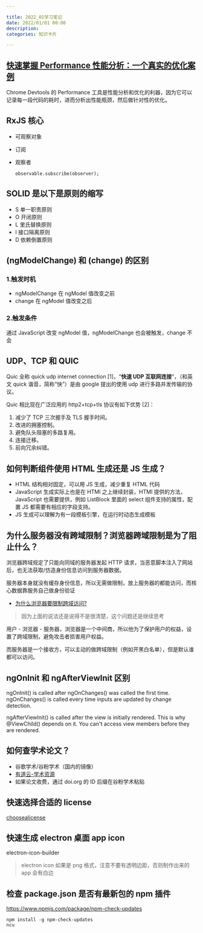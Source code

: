 ```yaml
---

title: 2022_01学习笔记
date: 2022/01/01 00:00
description:
categories: 知识卡片

---
```


## [快速掌握 Performance 性能分析：一个真实的优化案例](https://mp.weixin.qq.com/s?__biz=Mzg3OTYzMDkzMg==&mid=2247487220&idx=1&sn=ebd2e335a8a5d2fd11a12c2a0d89ec67&chksm=cf00c1cff87748d94243820afa2268ca66abef8f325608c1b7ae2aa2e2a559e74b2ef589bcba&mpshare=1&scene=1&srcid=0102zgC4HmaipKP4seYDaQeQ&sharer_sharetime=1641110756044&sharer_shareid=703dda51c230f59ac9e88b0f0dad80b0&version=3.1.23.90391&platform=mac#rd)

Chrome Devtools 的 Performance 工具是性能分析和优化的利器，因为它可以记录每一段代码的耗时，进而分析出性能瓶颈，然后做针对性的优化。

## RxJS 核心

* 可观察对象

* 订阅

* 观察者
  
  ```
  observable.subscribe(observer);
  ```

## SOLID 是以下是原则的缩写

* S 单一职责原则
* O 开闭原则
* L 里氏替换原则
* I 接口隔离原则
* D 依赖倒置原则

## (ngModelChange) 和 (change) 的区别

### 1.触发时机

* ngModelChange 在 ngModel 值改变之前
* change 在 ngModel 值改变之后

### 2.触发条件

通过 JavaScript 改变 ngModel 值，ngModelChange 也会被触发，change 不会

## UDP、TCP 和 QUIC

Quic 全称 quick udp internet connection [1]，“**快速 UDP 互联网连接**”，（和英文 quick 谐音，简称“快”）是由 google 提出的使用 udp 进行多路并发传输的协议。

Quic 相比现在广泛应用的 http2+tcp+tls 协议有如下优势 [2]：

1. 减少了 TCP 三次握手及 TLS 握手时间。
2. 改进的拥塞控制。
3. 避免队头阻塞的多路复用。
4. 连接迁移。
5. 前向冗余纠错。

## 如何判断组件使用 HTML 生成还是 JS 生成？

* HTML 结构相对固定，可以用 JS 生成，减少重复 HTML 代码
* JavaScript 生成实际上也是在 HTMl 之上继续封装，HTMl 提供的方法，JavaScript 也需要提供，例如 ListBlock 里面的 select 组件支持的属性，配置 JS 都需要有相应的字段支持。
* JS 生成可以理解为有一段模板引擎，在运行时动态生成模板

## 为什么服务器没有跨域限制？浏览器跨域限制是为了阻止什么？

浏览器跨域规定了只能向同域的服务器发起 HTTP 请求，当恶意脚本注入了网站后，也无法获取/仿造身份信息访问到服务器数据。

服务器本身就没有缓存身份信息，所以无需做限制，放上服务器的都能访问，而核心数据靠服务自己做身份验证

* [为什么浏览器要限制跨域访问?](https://www.zhihu.com/question/26379635)

> 因为上面的说法还是说得不是很清楚，这个问题还是继续思考

用户 - 浏览器 - 服务器，浏览器是一个中间商，所以他为了保护用户的权益，设置了跨域限制，避免攻击者损害用户权益。

而服务器是一个接收方，可以主动的做跨域限制（例如开黑白名单），但是默认谁都可以访问。

## ngOnInit 和 ngAfterViewInit 区别

ngOnInit() is called after ngOnChanges() was called the first time. ngOnChanges() is called every time inputs are updated by change detection.

ngAfterViewInit() is called after the view is initially rendered. This is why @ViewChild() depends on it. You can't access view members before they are rendered.

## 如何查学术论文？

* 谷歌学术/谷粉学术（国内的镜像）
* [有道云-学术资源](https://note.youdao.com/scholar.html)
* 如果论文收费，通过 doi.org 的 ID 后缀在谷粉学术粘贴

## 快速选择合适的 license

[choosealicense](https://choosealicense.com/)

## 快速生成 electron 桌面 app icon

electron-icon-builder

> electron icon 如果是 png 格式，注意不要有透明边距，否则制作出来的 app 会有白边

## 检查 package.json 是否有最新包的 npm 插件

https://www.npmjs.com/package/npm-check-updates

```
npm install -g npm-check-updates
ncu
```
